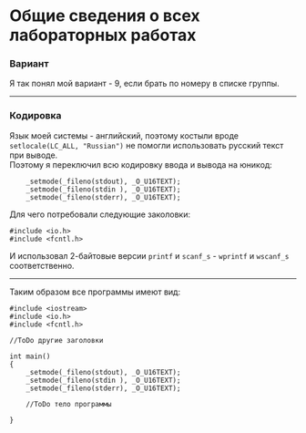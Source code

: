 


# Общие сведения о всех лабораторных работах

### Вариант

Я так понял мой вариант - 9, если брать по номеру в списке группы.

---

### Кодировка

Язык моей системы - английский, поэтому костыли вроде `setlocale(LC_ALL, "Russian")`
не помогли использовать русский текст при выводе.\
Поэтому я переключил всю кодировку ввода и вывода на юникод:
```
    _setmode(_fileno(stdout), _O_U16TEXT);
    _setmode(_fileno(stdin ), _O_U16TEXT);
    _setmode(_fileno(stderr), _O_U16TEXT);
```
Для чего потребовали следующие заколовки:
```
#include <io.h>
#include <fcntl.h>
```
И использовал 2-байтовые версии `printf` и `scanf_s` - `wprintf` и `wscanf_s` соответственно.

---

Таким образом все программы имеют вид:
```
#include <iostream>
#include <io.h>
#include <fcntl.h>

//ToDo другие заголовки

int main()
{
    _setmode(_fileno(stdout), _O_U16TEXT);
    _setmode(_fileno(stdin ), _O_U16TEXT);
    _setmode(_fileno(stderr), _O_U16TEXT);
    
    //ToDo тело программы
    
}
```


